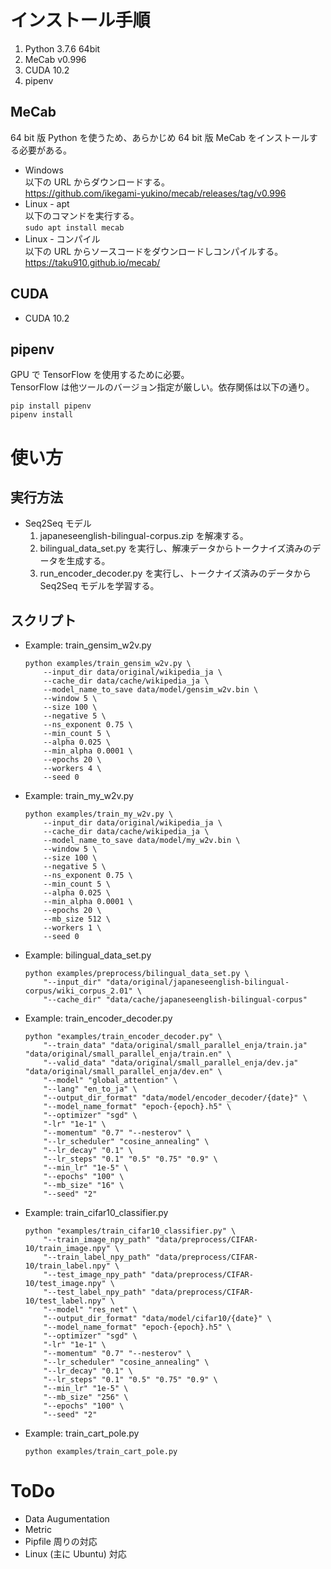 # インストール手順
1. Python 3.7.6 64bit
1. MeCab v0.996
1. CUDA 10.2
1. pipenv

## MeCab
64 bit 版 Python を使うため、あらかじめ 64 bit 版 MeCab をインストールする必要がある。
- Windows  
以下の URL からダウンロードする。  
https://github.com/ikegami-yukino/mecab/releases/tag/v0.996
- Linux - apt  
以下のコマンドを実行する。  
`sudo apt install mecab`
- Linux - コンパイル  
以下の URL からソースコードをダウンロードしコンパイルする。  
https://taku910.github.io/mecab/

## CUDA
- CUDA 10.2

## pipenv
GPU で TensorFlow を使用するために必要。  
TensorFlow は他ツールのバージョン指定が厳しい。依存関係は以下の通り。
```
pip install pipenv
pipenv install
```

# 使い方
## 実行方法
- Seq2Seq モデル
    1. japaneseenglish-bilingual-corpus.zip を解凍する。
    1. bilingual_data_set.py を実行し、解凍データからトークナイズ済みのデータを生成する。
    1. run_encoder_decoder.py を実行し、トークナイズ済みのデータから Seq2Seq モデルを学習する。

## スクリプト
- Example: train_gensim_w2v.py
    ```
    python examples/train_gensim_w2v.py \
        --input_dir data/original/wikipedia_ja \
        --cache_dir data/cache/wikipedia_ja \
        --model_name_to_save data/model/gensim_w2v.bin \
        --window 5 \
        --size 100 \
        --negative 5 \
        --ns_exponent 0.75 \
        --min_count 5 \
        --alpha 0.025 \
        --min_alpha 0.0001 \
        --epochs 20 \
        --workers 4 \
        --seed 0
    ```

- Example: train_my_w2v.py
    ```
    python examples/train_my_w2v.py \
        --input_dir data/original/wikipedia_ja \
        --cache_dir data/cache/wikipedia_ja \
        --model_name_to_save data/model/my_w2v.bin \
        --window 5 \
        --size 100 \
        --negative 5 \
        --ns_exponent 0.75 \
        --min_count 5 \
        --alpha 0.025 \
        --min_alpha 0.0001 \
        --epochs 20 \
        --mb_size 512 \
        --workers 1 \
        --seed 0
    ```

- Example: bilingual_data_set.py
    ```
    python examples/preprocess/bilingual_data_set.py \
        "--input_dir" "data/original/japaneseenglish-bilingual-corpus/wiki_corpus_2.01" \
        "--cache_dir" "data/cache/japaneseenglish-bilingual-corpus"
    ```

- Example: train_encoder_decoder.py
    ```
    python "examples/train_encoder_decoder.py" \
        "--train_data" "data/original/small_parallel_enja/train.ja" "data/original/small_parallel_enja/train.en" \
        "--valid_data" "data/original/small_parallel_enja/dev.ja" "data/original/small_parallel_enja/dev.en" \
        "--model" "global_attention" \
        "--lang" "en_to_ja" \
        "--output_dir_format" "data/model/encoder_decoder/{date}" \
        "--model_name_format" "epoch-{epoch}.h5" \
        "--optimizer" "sgd" \
        "-lr" "1e-1" \
        "--momentum" "0.7" "--nesterov" \
        "--lr_scheduler" "cosine_annealing" \
        "--lr_decay" "0.1" \
        "--lr_steps" "0.1" "0.5" "0.75" "0.9" \
        "--min_lr" "1e-5" \
        "--epochs" "100" \
        "--mb_size" "16" \
        "--seed" "2"
    ```

- Example: train_cifar10_classifier.py
    ```
    python "examples/train_cifar10_classifier.py" \
        "--train_image_npy_path" "data/preprocess/CIFAR-10/train_image.npy" \
        "--train_label_npy_path" "data/preprocess/CIFAR-10/train_label.npy" \
        "--test_image_npy_path" "data/preprocess/CIFAR-10/test_image.npy" \
        "--test_label_npy_path" "data/preprocess/CIFAR-10/test_label.npy" \
        "--model" "res_net" \
        "--output_dir_format" "data/model/cifar10/{date}" \
        "--model_name_format" "epoch-{epoch}.h5" \
        "--optimizer" "sgd" \
        "-lr" "1e-1" \
        "--momentum" "0.7" "--nesterov" \
        "--lr_scheduler" "cosine_annealing" \
        "--lr_decay" "0.1" \
        "--lr_steps" "0.1" "0.5" "0.75" "0.9" \
        "--min_lr" "1e-5" \
        "--mb_size" "256" \
        "--epochs" "100" \
        "--seed" "2"
    ```

- Example: train_cart_pole.py
    ```
    python examples/train_cart_pole.py
    ```

# ToDo
- Data Augumentation
- Metric
- Pipfile 周りの対応
- Linux (主に Ubuntu) 対応
